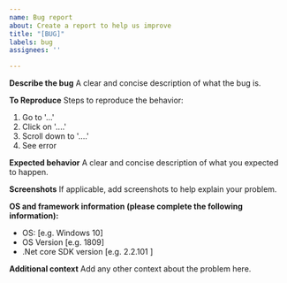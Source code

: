 ```yaml
---
name: Bug report
about: Create a report to help us improve
title: "[BUG]"
labels: bug
assignees: ''

---
```


**Describe the bug**
A clear and concise description of what the bug is.

**To Reproduce**
Steps to reproduce the behavior:
1. Go to '...'
2. Click on '....'
3. Scroll down to '....'
4. See error

**Expected behavior**
A clear and concise description of what you expected to happen.

**Screenshots**
If applicable, add screenshots to help explain your problem.

**OS and framework information (please complete the following information):**
 - OS: [e.g. Windows 10]
 - OS Version [e.g. 1809] 
 - .Net core SDK version [e.g. 2.2.101 ]

**Additional context**
Add any other context about the problem here.
